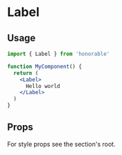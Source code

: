 # Label

## Usage

```jsx
import { Label } from 'honorable'

function MyComponent() {
  return (
    <Label>
      Hello world
    </Label>
  )
}
```

## Props

For style props see the section's root.
